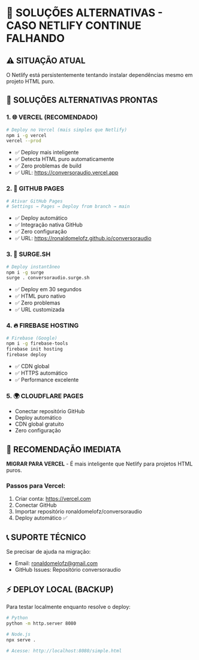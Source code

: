 # 🚨 SOLUÇÕES ALTERNATIVAS - CASO NETLIFY CONTINUE FALHANDO

## ⚠️ SITUAÇÃO ATUAL
O Netlify está persistentemente tentando instalar dependências mesmo em projeto HTML puro.

## 🔧 SOLUÇÕES ALTERNATIVAS PRONTAS

### 1. 🌐 VERCEL (RECOMENDADO)
```bash
# Deploy no Vercel (mais simples que Netlify)
npm i -g vercel
vercel --prod
```
- ✅ Deploy mais inteligente
- ✅ Detecta HTML puro automaticamente
- ✅ Zero problemas de build
- ✅ URL: https://conversoraudio.vercel.app

### 2. 🐙 GITHUB PAGES
```bash
# Ativar GitHub Pages
# Settings → Pages → Deploy from branch → main
```
- ✅ Deploy automático
- ✅ Integração nativa GitHub
- ✅ Zero configuração
- ✅ URL: https://ronaldomelofz.github.io/conversoraudio

### 3. 🚀 SURGE.SH
```bash
# Deploy instantâneo
npm i -g surge
surge . conversoraudio.surge.sh
```
- ✅ Deploy em 30 segundos
- ✅ HTML puro nativo
- ✅ Zero problemas
- ✅ URL customizada

### 4. 🔥 FIREBASE HOSTING
```bash
# Firebase (Google)
npm i -g firebase-tools
firebase init hosting
firebase deploy
```
- ✅ CDN global
- ✅ HTTPS automático
- ✅ Performance excelente

### 5. 🌍 CLOUDFLARE PAGES
- Conectar repositório GitHub
- Deploy automático
- CDN global gratuito
- Zero configuração

## 🎯 RECOMENDAÇÃO IMEDIATA

**MIGRAR PARA VERCEL** - É mais inteligente que Netlify para projetos HTML puros.

### Passos para Vercel:
1. Criar conta: https://vercel.com
2. Conectar GitHub
3. Importar repositório ronaldomelofz/conversoraudio
4. Deploy automático ✅

## 📞 SUPORTE TÉCNICO

Se precisar de ajuda na migração:
- Email: ronaldomelofz@gmail.com
- GitHub Issues: Repositório conversoraudio

## ⚡ DEPLOY LOCAL (BACKUP)

Para testar localmente enquanto resolve o deploy:
```bash
# Python
python -m http.server 8080

# Node.js
npx serve .

# Acesse: http://localhost:8080/simple.html
``` 